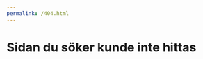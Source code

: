 ```yaml
---
permalink: /404.html
---
```


<html>
<head>
  <meta charset="utf-8">
  <meta name="viewport" content="width=device-width, initial-scale=1.0">
  <title>{{ site.data.cv.person.name }}</title>
  <meta name="author" content="{{ site.data.cv.name }}" />
  <meta name="description" content="404" />
  <link rel="shortcut icon" href="images/headshot.png">
  <link href="assets/cv.css" rel="stylesheet">
  <link rel="stylesheet" media="screen" href="css/style.css"> 
</head>
<body>
    <!-- particles.js container -->
    <div id="particles-js"></div>
    <!-- scripts -->
    <script src="js/particles.js"></script>
    <script src="js/app.js"></script> 
    <div id="center">
        <h1 id="h1404">Sidan du söker kunde inte hittas</h1> 
    </div>
</body>
</html>
